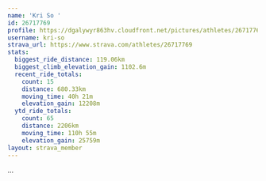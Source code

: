 ```yaml
---
name: 'Kri So '
id: 26717769
profile: https://dgalywyr863hv.cloudfront.net/pictures/athletes/26717769/7761026/13/large.jpg
username: kri-so
strava_url: https://www.strava.com/athletes/26717769
stats:
  biggest_ride_distance: 119.06km
  biggest_climb_elevation_gain: 1102.6m
  recent_ride_totals:
    count: 15
    distance: 680.33km
    moving_time: 40h 21m
    elevation_gain: 12208m
  ytd_ride_totals:
    count: 65
    distance: 2206km
    moving_time: 110h 55m
    elevation_gain: 25759m
layout: strava_member
--- 
```

...
